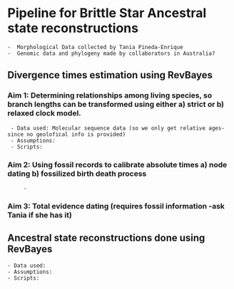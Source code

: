 # Pipeline for Brittle Star Ancestral state reconstructions
	-  Morphological Data collected by Tania Pineda-Enrique
	-  Genomic data and phylogeny made by collaborators in Australia?

## Divergence times estimation using RevBayes
### Aim 1: Determining relationships among living species, so branch lengths can be transformed using either a) strict or b) relaxed clock model.
	 
	 - Data used: Molecular sequence data (so we only get relative ages-since no geolofical info is provided)
	 - Assumptions:
	 - Scripts:
	
### Aim 2: Using fossil records to calibrate absolute times a) node dating b) fossilized birth death process
       
         - 

### Aim 3: Total evidence dating (requires fossil information -ask Tania if she has it)

## Ancestral state reconstructions done using RevBayes
	- Data used:
	- Assumptions:
	- Scripts:

